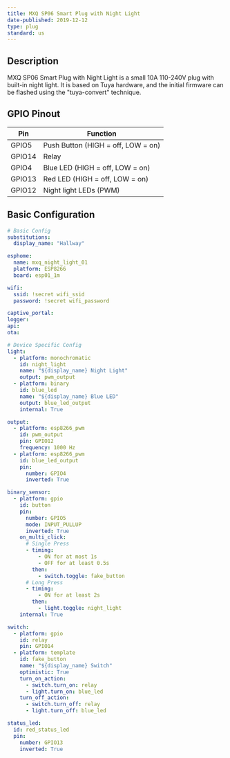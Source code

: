 ```yaml
---
title: MXQ SP06 Smart Plug with Night Light
date-published: 2019-12-12
type: plug
standard: us
---
```


## Description

MXQ SP06 Smart Plug with Night Light is a small 10A 110-240V plug with built-in night light. It is based on Tuya hardware, and the initial firmware can be flashed using the "tuya-convert" technique.

## GPIO Pinout

| Pin    | Function                           |
| ------ | ---------------------------------- |
| GPIO5  | Push Button (HIGH = off, LOW = on) |
| GPIO14 | Relay                              |
| GPIO4  | Blue LED (HIGH = off, LOW = on)    |
| GPIO13 | Red LED (HIGH = off, LOW = on)     |
| GPIO12 | Night light LEDs (PWM)             |

## Basic Configuration

```yaml
# Basic Config
substitutions:
  display_name: "Hallway"

esphome:
  name: mxq_night_light_01
  platform: ESP8266
  board: esp01_1m

wifi:
  ssid: !secret wifi_ssid
  password: !secret wifi_password

captive_portal:
logger:
api:
ota:

# Device Specific Config
light:
  - platform: monochromatic
    id: night_light
    name: "${display_name} Night Light"
    output: pwm_output
  - platform: binary
    id: blue_led
    name: "${display_name} Blue LED"
    output: blue_led_output
    internal: True

output:
  - platform: esp8266_pwm
    id: pwm_output
    pin: GPIO12
    frequency: 1000 Hz
  - platform: esp8266_pwm
    id: blue_led_output
    pin:
      number: GPIO4
      inverted: True

binary_sensor:
  - platform: gpio
    id: button
    pin:
      number: GPIO5
      mode: INPUT_PULLUP
      inverted: True
    on_multi_click:
      # Single Press
      - timing:
          - ON for at most 1s
          - OFF for at least 0.5s
        then:
          - switch.toggle: fake_button
      # Long Press
      - timing:
          - ON for at least 2s
        then:
          - light.toggle: night_light
    internal: True

switch:
  - platform: gpio
    id: relay
    pin: GPIO14
  - platform: template
    id: fake_button
    name: "${display_name} Switch"
    optimistic: True
    turn_on_action:
      - switch.turn_on: relay
      - light.turn_on: blue_led
    turn_off_action:
      - switch.turn_off: relay
      - light.turn_off: blue_led

status_led:
  id: red_status_led
  pin:
    number: GPIO13
    inverted: True
```
